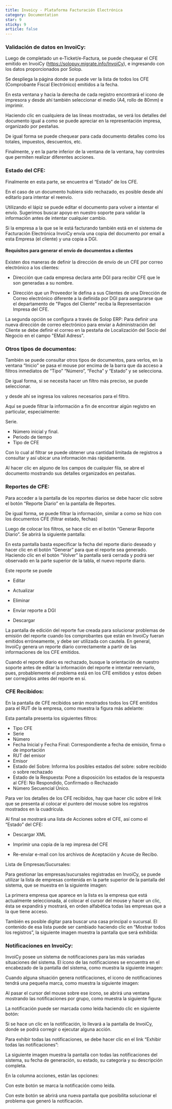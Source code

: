 ```yaml
---
title: Invoicy - Plataforma Facturación Electrónica
category: Documentation
star: 9
sticky: 9
article: false
---
```


### **Validación de datos en InvoiCy:**

Luego de completado un e-Ticket/e-Factura, se puede chequear el CFE emitido en InvoiCy (<https://solopuy.migrate.info/InvoiCy>), e ingresando con los datos proporcionados por Solop.

Se despliega la página donde se puede ver la lista de todos los CFE (Comprobante Fiscal Electrónico) emitidos a la fecha.

En esta ventana y hacia la derecha de cada registro encontrará el icono de impresora y desde ahí también seleccionar el medio (A4, rollo de 80mm) e imprimir.

Haciendo clic en cualquiera de las líneas mostradas, se verá los detalles del documento igual a como se puede apreciar en la representación impresa, organizado por pestañas.

De igual forma se puede chequear para cada documento detalles como los totales, impuestos, descuentos, etc.

Finalmente, y en la parte inferior de la ventana de la ventana, hay controles que permiten realizar diferentes acciones.

### **Estado del CFE:**

Finalmente en esta parte, se encuentra el “Estado” de los CFE.

En el caso de un documento hubiera sido rechazado, es posible desde ahí editarlo para intentar el reenvío.

Utilizando el lápiz se puede editar el documento para volver a intentar el envío. Sugerimos buscar apoyo en nuestro soporte para validar la información antes de intentar cualquier cambio.

Si la empresa a la que se le está facturando también está en el sistema de Facturación Electrónica InvoiCy envía una copia del documento por email a esta Empresa (el cliente) y una copia a DGI.

#### Requisitos para generar el envío de documentos a clientes

Existen dos maneras de definir la dirección de envío de un CFE por correo electrónico a los clientes:

* Dirección que cada empresa declara ante DGI para recibir CFE que le son generadas a su nombre.

* Dirección que un Proveedor le defina a sus Clientes de una Dirección de Correo electrónico diferente a la definida por DGI para asegurarse que el departamento de "Pagos del Cliente" reciba la Representación Impresa del CFE.

La segunda opción se configura a través de Solop ERP:
Para definir una nueva dirección de correo electrónico para enviar a Administración del Cliente se debe definir el correo en la pestaña de Localización del Socio del Negocio en el campo "EMail Adress".

### **Otros tipos de documentos:**

También se puede consultar otros tipos de documentos, para verlos, en la ventana “Inicio” se pasa el mouse por encima de la barra que da acceso a filtros inmediatos de “Tipo” “Número”, “Fecha” y “Estado” y se selecciona.

De igual forma, si se necesita hacer un filtro más preciso, se puede seleccionar.

y desde ahí se ingresa los valores necesarios para el filtro.

Aquí se puede filtrar la información a fin de encontrar algún registro en particular, especialmente:

Serie.

* Número inicial y final.
* Periodo de tiempo
* Tipo de CFE

Con lo cual al filtrar se puede obtener una cantidad limitada de registros a consultar y así ubicar una información más rápidamente.

Al hacer clic en alguno de los campos de cualquier fila, se abre el documento mostrando sus detalles organizados en pestañas.

### **Reportes de CFE:**

Para acceder a la pantalla de los reportes diarios se debe hacer clic sobre el botón “Reporte Diario” en la pantalla de Reportes.

De igual forma, se puede filtrar la información, similar a como se hizo con los documentos CFE (filtrar estado, fechas)

Luego de colocar los filtros, se hace clic en el botón “Generar Reporte Diario”. Se abrirá la siguiente pantalla:

En esta pantalla basta especificar la fecha del reporte diario deseado y hacer clic en el botón “Generar” para que el reporte sea generado. Haciendo clic en el botón “Volver” la pantalla será cerrada y podrá ser observado en la parte superior de la tabla, el nuevo reporte diario.

Este reporte se puede

* Editar

* Actualizar

* Eliminar

* Enviar reporte a DGI

* Descargar

La pantalla de edición del reporte fue creada para solucionar problemas de emisión del reporte cuando los comprobantes que están en InvoiCy fueran emitidos erróneamente, y debe ser utilizada con cautela. En general, InvoiCy genera un reporte diario correctamente a partir de las informaciones de los CFE emitidos.

Cuando el reporte diario es rechazado, busque la orientación de nuestro soporte antes de editar la información del reporte e intentar reenviarlo, pues, probablemente el problema está en los CFE emitidos y estos deben ser corregidos antes del reporte en sí.

### **CFE Recibidos:**

En la pantalla de CFE recibidos serán mostrados todos los CFE emitidos para el RUT de la empresa, como muestra la figura más adelante:

Esta pantalla presenta los siguientes filtros:

* Tipo CFE
* Serie
* Número
* Fecha Inicial y Fecha Final: Correspondiente a fecha de emisión, firma o de importación
* RUT del emisor
* Emisor
* Estado del Sobre: Informa los posibles estados del sobre: sobre recibido o sobre rechazado
* Estado de la Respuesta: Pone a disposición los estados de la respuesta al CFE: No Respondido, Confirmado o Rechazado
* Número Secuencial Único.

Para ver los detalles de los CFE recibidos, hay que hacer clic sobre el link que se presenta al colocar el puntero del mouse sobre los registros mostrados en la cuadrícula.

Al final se mostrará una lista de Acciones sobre el CFE, así como el “Estado” del CFE:

* Descargar XML

* Imprimir una copia de la rep impresa del CFE

* Re-enviar e-mail con los archivos de Aceptación y Acuse de Recibo.

Lista de Empresas/Sucursales:

Para gestionar las empresas/sucursales registradas en InvoiCy, se puede utilizar la lista de empresas contenida en la parte superior de la pantalla del sistema, que se muestra en la siguiente imagen:

La primera empresa que aparece en la lista es la empresa que está actualmente seleccionada, al colocar el cursor del mouse y hacer un clic, ésta se expandirá y mostrará, en orden alfabética todas las empresas que a la que tiene acceso.

También es posible digitar para buscar una casa principal o sucursal. El contenido de esa lista puede ser cambiado haciendo clic en “Mostrar todos los registros”, la siguiente imagen muestra la pantalla que será exhibida:

### **Notificaciones en InvoiCy:**

InvoiCy posee un sistema de notificaciones para las más variadas situaciones del sistema. El ícono de las notificaciones se encuentra en el encabezado de la pantalla del sistema, como muestra la siguiente imagen:

Cuando alguna situación genera notificaciones, el icono de notificaciones tendrá una pequeña marca, como muestra la siguiente imagen:

Al pasar el cursor del mouse sobre ese ícono, se abrirá una ventana mostrando las notificaciones por grupo, como muestra la siguiente figura:

La notificación puede ser marcada como leída haciendo clic en siguiente botón:

Si se hace un clic en la notificación, lo llevará a la pantalla de InvoiCy, donde se podrá corregir o ejecutar alguna acción.

Para exhibir todas las notificaciones, se debe hacer clic en el link “Exhibir todas las notificaciones”:

La siguiente imagen muestra la pantalla con todas las notificaciones del sistema, su fecha de generación, su estado, su categoría y su descripción completa.

En la columna acciones, están las opciones:

Con este botón se marca la notificación como leída.

Con este botón se abrirá una nueva pantalla que posibilita solucionar el problema que generó la notificación.